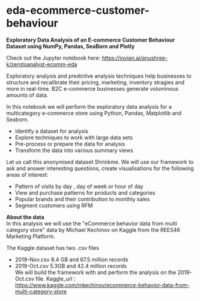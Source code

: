 # eda-ecommerce-customer-behaviour
<b>Exploratory Data Analysis of an E-commerce Customer Behaviour Dataset using NumPy, Pandas, SeaBorn and Plotly</b>

Check out the Jupyter notebook here: https://jovian.ai/anushree-k/zerotoanalyst-ecomm-eda

Exploratory analysis and predictive analysis techniques help businesses to structure and recalibrate their pricing, marketing, inventory stragies and more in real-time.
B2C e-commerce businesses generate voluminous amounts of data. 

In this notebook we will perform the exploratory data analysis for a multicategory e-commerce store using Python, Pandas, Matplotlib and Seaborn.
- Identify a dataset for analysis
- Explore techniques to work with large data sets
- Pre-process or prepare the data for analysis
- Transform the data into various summary views

Let us call this anonymised dataset Shrinkme. We will use our framework to ask and answer interesting questions, create visualisations for the following areas of interest:

- Pattern of visits by day , day of week or hour of day
- View and purchase patterns for products and categories
- Popular brands and their contribution to monthly sales
- Segment customers using RFM

<b>About the data</b>  
In this analysis we will use the "eCommerce behavior data from multi category store" data by Michael Kechinov on Kaggle from the REES46 Marketing Platform.

The Kaggle dataset has two .csv files
- 2019-Nov.csv 8.4 GB and 67.5 million records  
- 2019-Oct.csv 5.3GB and 42.4 million records  
We will build the framework with and perform the analysis on the 2019-Oct.csv file.
Kaggle_url : https://www.kaggle.com/mkechinov/ecommerce-behavior-data-from-multi-category-store
